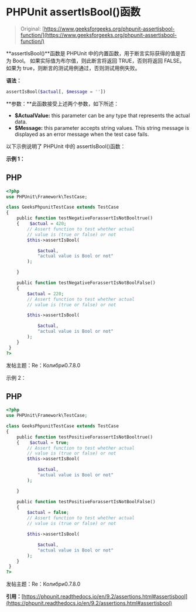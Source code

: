 # PHPUnit assertIsBool()函数

> Original: [https://www.geeksforgeeks.org/phpunit-assertisbool-function/](https://www.geeksforgeeks.org/phpunit-assertisbool-function/)

**assertIsBool()**函数是 PHPUnit 中的内置函数，用于断言实际获得的值是否为 Bool。 如果实际值为布尔值，则此断言将返回 TRUE，否则将返回 FALSE。 如果为 true，则断言的测试用例通过，否则测试用例失败。

**语法：**

```php
assertIsBool($actual[, $message = ''])

```

**参数：**此函数接受上述两个参数，如下所述：

*   **$ActualValue:** this parameter can be any type that represents the actual data.
*   **$Message:** this parameter accepts string values. This string message is displayed as an error message when the test case fails.

以下示例说明了 PHPUnit 中的 assertIsBool()函数：

**示例 1：**

## PHP

```php
<?php 
use PHPUnit\Framework\TestCase; 

class GeeksPhpunitTestCase extends TestCase 
{ 
    public function testNegativeForassertIsNotBooltrue()
    {    $actual = 420;
        // Assert function to test whether actual 
        // value is (true or false) or not
        $this->assertIsBool( 

            $actual, 
            "actual value is Bool or not"
        );

    }

    public function testNegativeForassertIsNotBoolFalse()
    {  
        $actual = 220;
        // Assert function to test whether actual
        // value is (true or false) or not

        $this->assertIsBool( 

            $actual, 
            "actual value is Bool or not"
        );
    }  
 } 
?> 
```

发帖主题：Re：Колибри0.7.8.0

示例 2：

## PHP

```php
<?php 
use PHPUnit\Framework\TestCase; 

class GeeksPhpunitTestCase extends TestCase 
{ 
    public function testPositiveForassertIsNotBooltrue()
    {    $actual = true;
        // Assert function to test whether actual 
        // value is (true or false) or not
        $this->assertIsBool( 

            $actual, 
            "actual value is Bool or not"
        );

    }

    public function testPositiveForassertIsNotBoolFalse()
    {  
        $actual = false;
        // Assert function to test whether actual
        // value is (true or false) or not

        $this->assertIsBool( 

            $actual, 
            "actual value is Bool or not"
        );
    }  
 } 
?> 
```

发帖主题：Re：Колибри0.7.8.0

**引用：**[https://phpunit.readthedocs.io/en/9.2/assertions.html#assertisbool](https://phpunit.readthedocs.io/en/9.2/assertions.html#assertisbool)